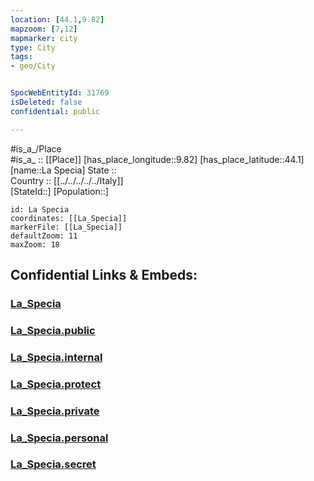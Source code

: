```yaml
---
location: [44.1,9.82] 
mapzoom: [7,12] 
mapmarker: city 
type: City
tags:
- geo/City


SpocWebEntityId: 31769
isDeleted: false
confidential: public

---
```

#is_a_/Place  
#is_a_ :: [[Place]] 
[has_place_longitude::9.82] 
[has_place_latitude::44.1] 
[name::La Specia] 
State ::  
Country :: [[../../../../../Italy]]  
[StateId::] 
[Population::] 



```leaflet
id: La Specia
coordinates: [[La_Specia]] 
markerFile: [[La_Specia]] 
defaultZoom: 11 
maxZoom: 18
```


## Confidential Links & Embeds: 

### [La_Specia](/_Standards/Earth/Continent/Europe/Europe~South/Italy/regions~Italy/Liguria/La_Spezia.Province/City/La_Specia.md) 

### [La_Specia.public](/_public/Earth/Continent/Europe/Europe~South/Italy/regions~Italy/Liguria/La_Spezia.Province/City/La_Specia.public.md) 

### [La_Specia.internal](/_internal/Earth/Continent/Europe/Europe~South/Italy/regions~Italy/Liguria/La_Spezia.Province/City/La_Specia.internal.md) 

### [La_Specia.protect](/_protect/Earth/Continent/Europe/Europe~South/Italy/regions~Italy/Liguria/La_Spezia.Province/City/La_Specia.protect.md) 

### [La_Specia.private](/_private/Earth/Continent/Europe/Europe~South/Italy/regions~Italy/Liguria/La_Spezia.Province/City/La_Specia.private.md) 

### [La_Specia.personal](/_personal/Earth/Continent/Europe/Europe~South/Italy/regions~Italy/Liguria/La_Spezia.Province/City/La_Specia.personal.md) 

### [La_Specia.secret](/_secret/Earth/Continent/Europe/Europe~South/Italy/regions~Italy/Liguria/La_Spezia.Province/City/La_Specia.secret.md)


